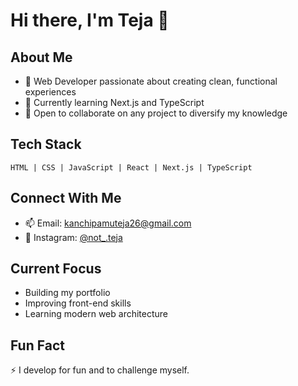 # Hi there, I'm Teja 👋

## About Me
- 👀 Web Developer passionate about creating clean, functional experiences
- 🌱 Currently learning Next.js and TypeScript
- 💞️ Open to collaborate on any project to diversify my knowledge

## Tech Stack
```
HTML | CSS | JavaScript | React | Next.js | TypeScript
```

## Connect With Me
- 📫 Email: kanchipamuteja26@gmail.com
- 📸 Instagram: [@not_.teja](https://instagram.com/not_.teja)

## Current Focus
- Building my portfolio
- Improving front-end skills
- Learning modern web architecture

## Fun Fact
⚡ I develop for fun and to challenge myself.

<!--
Tejahaha/Tejahaha is a ✨ special ✨ repository because its `README.md` (this file) appears on your GitHub profile.
You can click the Preview link to take a look at your changes.
-->
